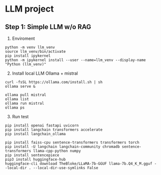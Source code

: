 # LLM project

## Step 1: Simple LLM w/o RAG
1. Enviroment
```
python -m venv llm_venv
source llm_venv/bin/activate
pip install ipykernel
python -m ipykernel install --user --name=llm_venv --display-name "Python (llm_venv)"
```
2. Install local LLM Ollama + mistral
```
curl -fsSL https://ollama.com/install.sh | sh
ollama serve &
```

```
ollama pull mistral
ollama list
ollama run mistral
ollama ps
```
3. Run test
```
pip install openai fastapi uvicorn
pip install langchain transformers accelerate
pip install langchain_ollama
```



```
pip install faiss-cpu sentence-transformers transformers torch
pip install -U langchain langchain-community chromadb sentence-transformers llama-cpp-python numpy
pip install sentencepiece
pip3 install huggingface-hub
huggingface-cli download TheBloke/LLaMA-7b-GGUF llama-7b.Q4_K_M.gguf --local-dir . --local-dir-use-symlinks False

```
